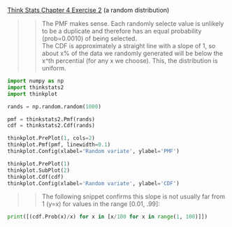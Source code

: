 [Think Stats Chapter 4 Exercise 2](http://greenteapress.com/thinkstats2/html/thinkstats2005.html#toc41) (a random distribution)

>> The PMF makes sense. Each randomly selecte value is unlikely to be a duplicate and therefore has an equal probability (prob=0.0010) of being selected.  
>> The CDF is approximately a straight line with a slope of 1, so about x% of the data we randomly generated will be below the x^th percential (for any x we choose). This, the distribution is uniform.  
```python
import numpy as np
import thinkstats2
import thinkplot

rands = np.random.random(1000)

pmf = thinkstats2.Pmf(rands)
cdf = thinkstats2.Cdf(rands)

thinkplot.PrePlot(1, cols=2)
thinkplot.Pmf(pmf, linewidth=0.1)
thinkplot.Config(xlabel='Random variate', ylabel='PMF')

thinkplot.PrePlot(1)
thinkplot.SubPlot(2)
thinkplot.Cdf(cdf)
thinkplot.Config(xlabel='Random variate', ylabel='CDF')
```
>> The following snippet confirms this slope is not usually far from 1 (y=x) for values in the range [0.01, .99]:  
```python
print([(cdf.Prob(x)/x) for x in [x/100 for x in range(1, 100)]])
```
